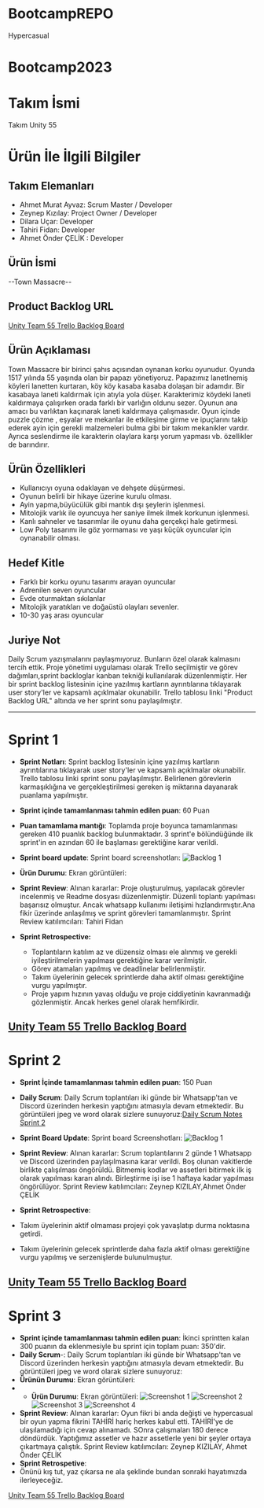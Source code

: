 # BootcampREPO
Hypercasual
# Bootcamp2023

# **Takım İsmi**

Takım Unity 55

# Ürün İle İlgili Bilgiler

## Takım Elemanları
- Ahmet Murat Ayvaz: Scrum Master / Developer
- Zeynep Kızılay: Project Owner / Developer 
- Dilara Uçar: Developer
- Tahiri Fidan: Developer
- Ahmet Önder ÇELİK : Developer

## Ürün İsmi

--Town Massacre--

## Product Backlog URL

[Unity Team 55 Trello Backlog Board](https://trello.com/invite/b/kOP6MuWH/ATTIb0abe5028a2a98c76beb864b4aa3f8aa16FF3BB8/u-55-bootcamp)

## Ürün Açıklaması

Town Massacre bir birinci şahıs açısından oynanan korku oyunudur. Oyunda 1517 yılında 55 yaşında olan bir papazı yönetiyoruz. Papazımız lanetlnemiş köyleri lanetten kurtaran, köy köy kasaba kasaba dolaşan bir adamdır. Bir kasabaya laneti kaldırmak için atıyla yola düşer. Karakterimiz köydeki laneti kaldırmaya çalışırken orada farklı bir varlığın oldunu sezer. Oyunun ana amacı bu varlıktan kaçınarak laneti kaldırmaya çalışmasıdır. Oyun içinde puzzle çözme , eşyalar ve mekanlar ile etkileşime girme ve ipuçlarını takip ederek ayin için gerekli malzemeleri bulma gibi bir takım mekanikler vardır. Ayrıca seslendirme ile karakterin olaylara karşı yorum yapması vb. özellikler de barındırır.

## Ürün Özellikleri
- Kullanıcıyı oyuna odaklayan ve dehşete düşürmesi.  
- Oyunun belirli bir hikaye üzerine kurulu olması.  
- Ayin yapma,büyücülük gibi mantık dışı şeylerin işlenmesi.  
- Mitolojik varlık ile oyuncuya her saniye ilmek ilmek korkunun işlenmesi.  
- Kanlı sahneler ve tasarımlar ile oyunu daha gerçekçi hale getirmesi.  
- Low Poly tasarımı ile göz yormaması ve yaşı küçük oyuncular için oynanabilir olması.
## Hedef Kitle
- Farklı bir korku oyunu tasarımı arayan oyuncular
- Adrenilen seven oyuncular
- Evde oturmaktan sıkılanlar
- Mitolojik yaratıkları ve doğaüstü olayları sevenler.
- 10-30 yaş arası oyuncular

## Juriye Not

Daily Scrum yazışmalarını paylaşmıyoruz. Bunların özel olarak kalmasını tercih ettik. Proje yönetimi uygulaması olarak Trello seçilmiştir ve görev dağımları,sprint backloglar kanban tekniği kullanılarak düzenlenmiştir. Her bir sprint backlog listesinin içine yazılmış kartların ayrıntılarına tıklayarak user story'ler ve kapsamlı açıklmalar okunabilir. Trello tablosu linki "Product Backlog URL" altında ve her sprint sonu paylaşılmıştır.


---
# Sprint 1
- **Sprint Notları**: Sprint backlog listesinin içine yazılmış kartların ayrıntılarına tıklayarak user story'ler ve kapsamlı açıklmalar okunabilir. Trello tablosu linki sprint sonu paylaşılmıştır. Belirlenen görevlerin karmaşıklığına ve gerçekleştirilmesi gereken iş miktarına dayanarak puanlama yapılmıştır.

- **Sprint içinde tamamlanması tahmin edilen puan**: 60 Puan


- **Puan tamamlama mantığı**: Toplamda proje boyunca tamamlanması gereken 410 puanlık backlog bulunmaktadır. 3 sprint'e bölündüğünde ilk sprint'in en azından 60 ile başlaması gerektiğine karar verildi.

- **Sprint board update**: Sprint board screenshotları: 
![Backlog 1](https://github.com/Tahir1072/Bootcamp2023/blob/main/Images/TrelloSon.png)

- **Ürün Durumu**: Ekran görüntüleri:
  
- **Sprint Review**: 
Alınan kararlar: Proje oluşturulmuş, yapılacak görevler incelenmiş ve Readme dosyası düzenlenmiştir. Düzenli toplantı yapılması başarısız olmuştur. Ancak whatsapp kullanımı iletişimi hızlandırmıştır.Ana fikir üzerinde anlaşılmış ve sprint görevleri tamamlanmıştır. Sprint Review katılımcıları: Tahiri Fidan
- **Sprint Retrospective:**
  - Toplantıların katılım az ve düzensiz olması ele alınmış ve gerekli iyileştirilmelerin yapılması gerektiğine karar verilmiştir.
  - Görev atamaları yapılmış ve deadlinelar belirlenmiiştir.
  - Takım üyelerinin gelecek sprintlerde daha aktif olması gerektiğine vurgu yapılmıştır.
  - Proje yapım hızının yavaş olduğu ve proje ciddiyetinin kavranmadığı gözlenmiştir. Ancak herkes genel olarak hemfikirdir.

[Unity Team 55 Trello Backlog Board](https://trello.com/invite/b/kOP6MuWH/ATTIb0abe5028a2a98c76beb864b4aa3f8aa16FF3BB8/u-55-bootcamp)
---
# Sprint 2
- **Sprint İçinde tamamlanması tahmin edilen puan**: 150 Puan
- **Daily Scrum**: Daily Scrum toplantıları iki günde bir Whatsapp'tan ve Discord üzerinden herkesin yaptığını atmasıyla devam etmektedir. Bu görüntüleri jpeg ve word olarak sizlere sunuyoruz:[Daily Scrum Notes Sprint 2](https://github.com/Tahir1072/Bootcamp2023/blob/main/ProjectManagement/Sprints/Sprints%202/Daily%20Scrum%20Notes%20Sprint%202.docx)
- **Sprint Board Update**: Sprint board Screenshotları:
![Backlog 1](https://github.com/Tahir1072/Bootcamp2023/blob/main/Images/Trello%20Spr%202.png)

- **Sprint Review**: Alınan kararlar: Scrum toplantılarını 2 günde 1 Whatsapp ve Discord üzerinden paylaşılmasına karar verildi. Boş olunan vakitlerde birlikte çalışılması öngörüldü. Bitmemiş kodlar ve assetleri bitirmek ilk iş olarak yapılması kararı alındı. Birleştirme işi ise 1 haftaya kadar yapılması öngörülüyor. Sprint Review katılımcıları: Zeynep KIZILAY,Ahmet Önder ÇELİK
- **Sprint Retrospective**:
- Takım üyelerinin aktif olmaması projeyi çok yavaşlatıp durma noktasına getirdi.
- Takım üyelerinin gelecek sprintlerde daha fazla aktif olması gerektiğine vurgu yapılmış ve serzenişlerde bulunulmuştur.

[Unity Team 55 Trello Backlog Board](https://trello.com/b/kOP6MuWH/u-55-bootcamp)
---
# Sprint 3
- **Sprint içinde tamamlanması tahmin edilen puan**: İkinci sprintten kalan 300 puanın da eklenmesiyle bu sprint için toplam puan: 350'dir.
- **Daily Scrum**-: Daily Scrum toplantıları iki günde bir Whatsapp'tan ve Discord üzerinden herkesin yaptığını atmasıyla devam etmektedir. Bu görüntüleri jpeg ve word olarak sizlere sunuyoruz:
- **Ürünün Durumu**: Ekran görüntüleri:
- - **Ürün Durumu**: Ekran görüntüleri:
![Screenshot 1](https://github.com/PalamutRyze/BootcampREPO/blob/main/Hypercasual/Assets/Image/1.png)
![Screenshot 2](https://github.com/PalamutRyze/BootcampREPO/blob/main/Hypercasual/Assets/Image/2.png)
![Screenshot 3](https://github.com/PalamutRyze/BootcampREPO/blob/main/Hypercasual/Assets/Image/4.png)
![Screenshot 4](https://github.com/PalamutRyze/BootcampREPO/blob/main/Hypercasual/Assets/Image/5.png)
- **Sprint Review**: Alınan kararlar: Oyun fikri bi anda değişti ve hypercasual bir oyun yapma fikrini TAHİRİ hariç herkes kabul etti. TAHİRİ'ye de ulaşılamadığı için cevap alınamadı. SOnra çalışmaları 180 derece döndürdük. Yaptığımız assetler ve hazır assetlerle yeni bir şeyler ortaya çıkartmaya çalıştık. Sprint Review katılımcıları: Zeynep KIZILAY, Ahmet Önder ÇELİK
- **Sprint Retrospetive**:
- Önünü kış tut, yaz çıkarsa ne ala şeklinde bundan sonraki hayatımızda ilerleyeceğiz.

[Unity Team 55 Trello Backlog Board](https://trello.com/b/kOP6MuWH/u-55-bootcamp)
